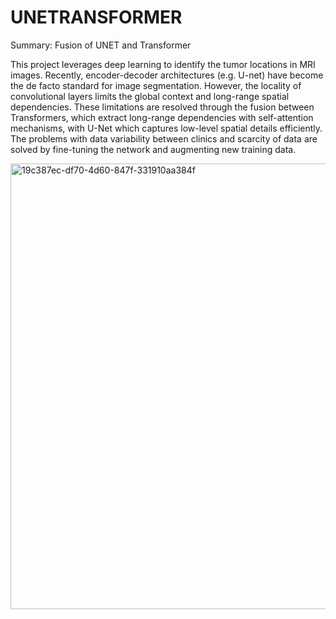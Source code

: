 # UNETRANSFORMER
Summary: Fusion of UNET and Transformer

This project leverages deep learning to identify the tumor locations in MRI images. Recently, encoder-decoder architectures (e.g. U-net) have become the de facto standard for image segmentation. However, the locality of convolutional layers limits the global context and long-range spatial dependencies. These limitations are resolved through the fusion between Transformers, which extract long-range dependencies with self-attention mechanisms, with U-Net which captures low-level spatial details efficiently. The problems with data variability between clinics and scarcity of data are solved by fine-tuning the network and augmenting new training data. 

<img width="713" alt="19c387ec-df70-4d60-847f-331910aa384f" src="https://github.com/FagerholmEmil/UNETRANSFORMER/assets/114832342/fbe8c483-31cb-4b53-a59e-a5a60369361b">


